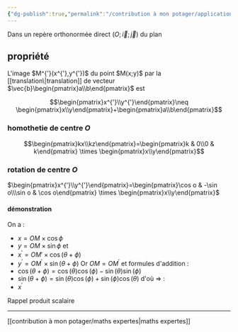 ```yaml
---
{"dg-publish":true,"permalink":"/contribution à mon potager/application 2 tranformation du plan/"}
---
```


Dans un repère orthonormée direct $(O;\vec{i};\vec{j})$ du plan
## propriété
<style> .container {font-family: sans-serif; text-align: center;} .button-wrapper button {z-index: 1;height: 40px; width: 100px; margin: 10px;padding: 5px;} .excalidraw .App-menu_top .buttonList { display: flex;} .excalidraw-wrapper { height: 800px; margin: 50px; position: relative;} :root[dir="ltr"] .excalidraw .layer-ui__wrapper .zen-mode-transition.App-menu_bottom--transition-left {transform: none;} </style><script src="https://unpkg.com/react@17/umd/react.production.min.js"></script><script src="https://unpkg.com/react-dom@17/umd/react-dom.production.min.js"></script><script type="text/javascript" src="https://unpkg.com/@excalidraw/excalidraw@0/dist/excalidraw.production.min.js"></script><div id="Drawing_2023-01-25_1041.27.excalidraw.md1"></div><script>(function(){const InitialData={"type":"excalidraw","version":2,"source":"https://excalidraw.com","elements":[{"type":"arrow","version":37,"versionNonce":171079428,"isDeleted":false,"id":"AVTBT3IoF9_LUOtZ5RyDC","fillStyle":"hachure","strokeWidth":1,"strokeStyle":"solid","roughness":1,"opacity":100,"angle":0,"x":-148.25613403320312,"y":22.600341796875,"strokeColor":"#000000","backgroundColor":"transparent","width":4.664276123046875,"height":169.85845947265625,"seed":656683012,"groupIds":[],"strokeSharpness":"round","boundElements":[],"updated":1674639711457,"link":null,"locked":false,"startBinding":null,"endBinding":null,"lastCommittedPoint":null,"startArrowhead":null,"endArrowhead":"arrow","points":[[0,0],[4.664276123046875,-169.85845947265625]]},{"type":"arrow","version":104,"versionNonce":649727292,"isDeleted":false,"id":"XkoZd8LHoGmxcco8PtInB","fillStyle":"hachure","strokeWidth":1,"strokeStyle":"solid","roughness":1,"opacity":100,"angle":0,"x":-158.25079345703125,"y":21.93426513671875,"strokeColor":"#000000","backgroundColor":"transparent","width":140.82876586914062,"height":0.666107177734375,"seed":1100442428,"groupIds":[],"strokeSharpness":"round","boundElements":[],"updated":1674639738770,"link":null,"locked":false,"startBinding":null,"endBinding":null,"lastCommittedPoint":null,"startArrowhead":null,"endArrowhead":"arrow","points":[[0,0],[140.82876586914062,-0.666107177734375]]},{"type":"text","version":16,"versionNonce":868548612,"isDeleted":false,"id":"3Syyvjiv","fillStyle":"hachure","strokeWidth":1,"strokeStyle":"solid","roughness":1,"opacity":100,"angle":0,"x":-101.61376953125,"y":-142.43585205078125,"strokeColor":"#000000","backgroundColor":"transparent","width":78,"height":25,"seed":1296887356,"groupIds":[],"strokeSharpness":"sharp","boundElements":[],"updated":1674639761091,"link":null,"locked":false,"fontSize":20,"fontFamily":1,"text":"M(x ; y)","rawText":"M(x ; y)","baseline":17,"textAlign":"left","verticalAlign":"top","containerId":null,"originalText":"M(x ; y)"},{"type":"text","version":13,"versionNonce":1532759484,"isDeleted":false,"id":"f7M0yo5X","fillStyle":"hachure","strokeWidth":1,"strokeStyle":"solid","roughness":1,"opacity":100,"angle":0,"x":33.649169921875,"y":-79.82135009765625,"strokeColor":"#000000","backgroundColor":"transparent","width":94,"height":25,"seed":831277756,"groupIds":[],"strokeSharpness":"sharp","boundElements":[],"updated":1674639779845,"link":null,"locked":false,"fontSize":20,"fontFamily":1,"text":"M'(x' ; y')","rawText":"M'(x' ; y')","baseline":17,"textAlign":"left","verticalAlign":"top","containerId":null,"originalText":"M'(x' ; y')"},{"type":"line","version":91,"versionNonce":218506428,"isDeleted":false,"id":"FzJJiXMB095qjVaylt2S4","fillStyle":"hachure","strokeWidth":1,"strokeStyle":"solid","roughness":1,"opacity":100,"angle":0,"x":-91.61895751953125,"y":-108.6236572265625,"strokeColor":"#c92a2a","backgroundColor":"transparent","width":106.62465264350176,"height":37.71648860424757,"seed":578927620,"groupIds":[],"strokeSharpness":"round","boundElements":[],"updated":1674639801255,"link":null,"locked":false,"startBinding":null,"endBinding":null,"lastCommittedPoint":null,"startArrowhead":null,"endArrowhead":null,"points":[[0,0],[106.62465264350176,37.71648860424757]]},{"type":"image","version":46,"versionNonce":1912347196,"isDeleted":false,"id":"08Zf9kvE","fillStyle":"hachure","strokeWidth":1,"strokeStyle":"solid","roughness":1,"opacity":100,"angle":0,"x":-64.47802734375,"y":-75.19937133789062,"strokeColor":"#000000","backgroundColor":"transparent","width":43,"height":49,"seed":98636,"groupIds":[],"strokeSharpness":"sharp","boundElements":[],"updated":1674639904391,"link":null,"locked":false,"status":"pending","fileId":"5f58a44c0b2bed542aff1537843b8478349cb51c","scale":[1,1]}],"appState":{"theme":"light","viewBackgroundColor":"#ffffff","currentItemStrokeColor":"#c92a2a","currentItemBackgroundColor":"transparent","currentItemFillStyle":"hachure","currentItemStrokeWidth":1,"currentItemStrokeStyle":"solid","currentItemRoughness":1,"currentItemOpacity":100,"currentItemFontFamily":1,"currentItemFontSize":20,"currentItemTextAlign":"left","currentItemStrokeSharpness":"sharp","currentItemStartArrowhead":null,"currentItemEndArrowhead":"arrow","currentItemLinearStrokeSharpness":"round","gridSize":null,"colorPalette":{}},"files":{}};InitialData.scrollToContent=true;App=()=>{const e=React.useRef(null),t=React.useRef(null),[n,i]=React.useState({width:void 0,height:void 0});return React.useEffect(()=>{i({width:t.current.getBoundingClientRect().width,height:t.current.getBoundingClientRect().height});const e=()=>{i({width:t.current.getBoundingClientRect().width,height:t.current.getBoundingClientRect().height})};return window.addEventListener("resize",e),()=>window.removeEventListener("resize",e)},[t]),React.createElement(React.Fragment,null,React.createElement("div",{className:"excalidraw-wrapper",ref:t},React.createElement(ExcalidrawLib.Excalidraw,{ref:e,width:n.width,height:n.height,initialData:InitialData,viewModeEnabled:!0,zenModeEnabled:!0,gridModeEnabled:!1})))},excalidrawWrapper=document.getElementById("Drawing_2023-01-25_1041.27.excalidraw.md1");ReactDOM.render(React.createElement(App),excalidrawWrapper);})();</script>L'image $M^{'}(x^{'},y^{'})$ du point $M(x;y)$ par la [[translation\|translation]] de vecteur $\vec{b}\begin{pmatrix}a\\b\end{pmatrix}$ est
$$\begin{pmatrix}x^{'}\\y^{'}\end{pmatrix}\neq \begin{pmatrix}x\\y\end{pmatrix}+\begin{pmatrix}a\\b\end{pmatrix}$$
### homothetie de centre $O$
$$\begin{pmatrix}kx\\kz\end{pmatrix}=\begin{pmatrix}k & 0\\0 & k\end{pmatrix} \times \begin{pmatrix}x\\y\end{pmatrix}$$
### rotation de centre $O$
$\begin{pmatrix}x^{'}\\y^{'}\end{pmatrix}=\begin{pmatrix}\cos o & -\sin o\\\sin o & \cos o\end{pmatrix} \times \begin{pmatrix}x\\y\end{pmatrix}$
#### démonstration
On a :
- $x=OM \times \cos \phi$
- $y=OM \times \sin \phi$
et
- $x^{'}=OM' \times \cos (\theta+ \phi)$
- $y^{'}=OM^{'} \times \sin(\theta + \phi)$
Or $OM=OM^{'}$ et formules d'addition :
- $\cos (\theta+\phi)=\cos(\theta)\cos(\phi)-\sin(\theta)\sin(\phi)$
- $\sin(\theta+\phi)=\sin(\theta)\cos(\phi)+\sin(\phi)\cos(\theta)$
d'où $\Rightarrow$ :
- $x^{'}$

Rappel produit scalaire

---
[[contribution à mon potager/maths expertes\|maths expertes]]